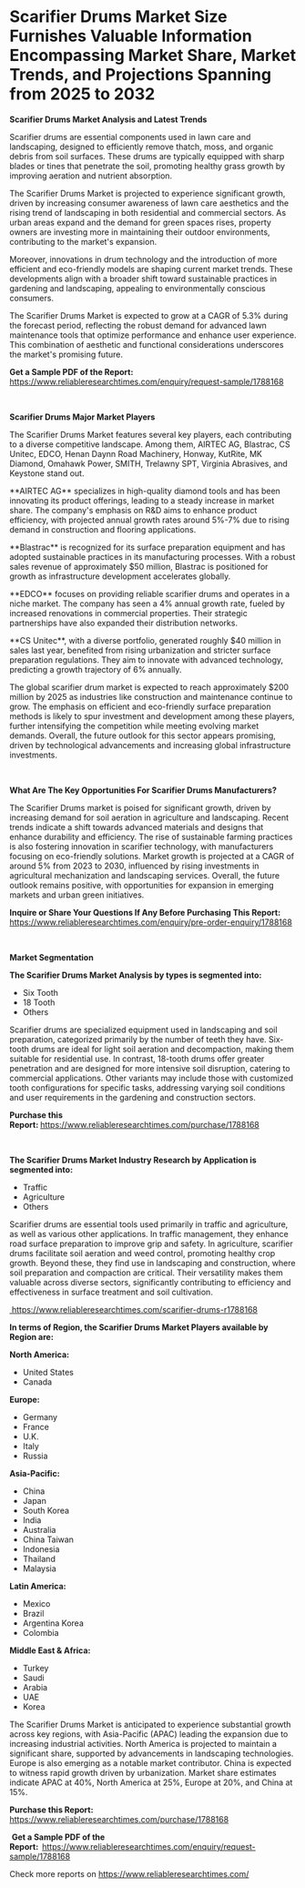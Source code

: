 <p><h1>Scarifier Drums Market Size Furnishes Valuable Information Encompassing Market Share, Market Trends, and Projections Spanning from 2025 to 2032</h1></p><p><strong>Scarifier Drums Market Analysis and Latest Trends</strong></p>
<p><p>Scarifier drums are essential components used in lawn care and landscaping, designed to efficiently remove thatch, moss, and organic debris from soil surfaces. These drums are typically equipped with sharp blades or tines that penetrate the soil, promoting healthy grass growth by improving aeration and nutrient absorption.</p><p>The Scarifier Drums Market is projected to experience significant growth, driven by increasing consumer awareness of lawn care aesthetics and the rising trend of landscaping in both residential and commercial sectors. As urban areas expand and the demand for green spaces rises, property owners are investing more in maintaining their outdoor environments, contributing to the market's expansion. </p><p>Moreover, innovations in drum technology and the introduction of more efficient and eco-friendly models are shaping current market trends. These developments align with a broader shift toward sustainable practices in gardening and landscaping, appealing to environmentally conscious consumers. </p><p>The Scarifier Drums Market is expected to grow at a CAGR of 5.3% during the forecast period, reflecting the robust demand for advanced lawn maintenance tools that optimize performance and enhance user experience. This combination of aesthetic and functional considerations underscores the market's promising future.</p></p>
<p><strong>Get a Sample PDF of the Report:&nbsp;</strong> <a href="https://www.reliableresearchtimes.com/enquiry/request-sample/1788168?utm_campaign=2002&utm_medium=2&utm_source=Github&utm_content=ia&utm_term=27022025&utm_id=scarifier-drums">https://www.reliableresearchtimes.com/enquiry/request-sample/1788168</a></p>
<p>&nbsp;</p>
<p><strong>Scarifier Drums Major Market Players</strong></p>
<p><p>The Scarifier Drums Market features several key players, each contributing to a diverse competitive landscape. Among them, AIRTEC AG, Blastrac, CS Unitec, EDCO, Henan Daynn Road Machinery, Honway, KutRite, MK Diamond, Omahawk Power, SMITH, Trelawny SPT, Virginia Abrasives, and Keystone stand out.</p><p>**AIRTEC AG** specializes in high-quality diamond tools and has been innovating its product offerings, leading to a steady increase in market share. The company's emphasis on R&D aims to enhance product efficiency, with projected annual growth rates around 5%-7% due to rising demand in construction and flooring applications.</p><p>**Blastrac** is recognized for its surface preparation equipment and has adopted sustainable practices in its manufacturing processes. With a robust sales revenue of approximately $50 million, Blastrac is positioned for growth as infrastructure development accelerates globally.</p><p>**EDCO** focuses on providing reliable scarifier drums and operates in a niche market. The company has seen a 4% annual growth rate, fueled by increased renovations in commercial properties. Their strategic partnerships have also expanded their distribution networks.</p><p>**CS Unitec**, with a diverse portfolio, generated roughly $40 million in sales last year, benefited from rising urbanization and stricter surface preparation regulations. They aim to innovate with advanced technology, predicting a growth trajectory of 6% annually.</p><p>The global scarifier drum market is expected to reach approximately $200 million by 2025 as industries like construction and maintenance continue to grow. The emphasis on efficient and eco-friendly surface preparation methods is likely to spur investment and development among these players, further intensifying the competition while meeting evolving market demands. Overall, the future outlook for this sector appears promising, driven by technological advancements and increasing global infrastructure investments.</p></p>
<p>&nbsp;</p>
<p><strong>What Are The Key Opportunities For Scarifier Drums Manufacturers?</strong></p>
<p><p>The Scarifier Drums market is poised for significant growth, driven by increasing demand for soil aeration in agriculture and landscaping. Recent trends indicate a shift towards advanced materials and designs that enhance durability and efficiency. The rise of sustainable farming practices is also fostering innovation in scarifier technology, with manufacturers focusing on eco-friendly solutions. Market growth is projected at a CAGR of around 5% from 2023 to 2030, influenced by rising investments in agricultural mechanization and landscaping services. Overall, the future outlook remains positive, with opportunities for expansion in emerging markets and urban green initiatives.</p></p>
<p><strong>Inquire or Share Your Questions If Any Before Purchasing This Report:</strong> <a href="https://www.reliableresearchtimes.com/enquiry/pre-order-enquiry/1788168?utm_campaign=2002&utm_medium=2&utm_source=Github&utm_content=ia&utm_term=27022025&utm_id=scarifier-drums">https://www.reliableresearchtimes.com/enquiry/pre-order-enquiry/1788168</a></p>
<p>&nbsp;</p>
<p><strong>Market Segmentation</strong></p>
<p><strong>The Scarifier Drums Market Analysis by types is segmented into:</strong></p>
<p><ul><li>Six Tooth</li><li>18 Tooth</li><li>Others</li></ul></p>
<p><p>Scarifier drums are specialized equipment used in landscaping and soil preparation, categorized primarily by the number of teeth they have. Six-tooth drums are ideal for light soil aeration and decompaction, making them suitable for residential use. In contrast, 18-tooth drums offer greater penetration and are designed for more intensive soil disruption, catering to commercial applications. Other variants may include those with customized tooth configurations for specific tasks, addressing varying soil conditions and user requirements in the gardening and construction sectors.</p></p>
<p><strong>Purchase this Report:&nbsp;</strong><a href="https://www.reliableresearchtimes.com/purchase/1788168?utm_campaign=2002&utm_medium=2&utm_source=Github&utm_content=ia&utm_term=27022025&utm_id=scarifier-drums">https://www.reliableresearchtimes.com/purchase/1788168</a></p>
<p>&nbsp;</p>
<p><strong>The Scarifier Drums Market Industry Research by Application is segmented into:</strong></p>
<p><ul><li>Traffic</li><li>Agriculture</li><li>Others</li></ul></p>
<p><p>Scarifier drums are essential tools used primarily in traffic and agriculture, as well as various other applications. In traffic management, they enhance road surface preparation to improve grip and safety. In agriculture, scarifier drums facilitate soil aeration and weed control, promoting healthy crop growth. Beyond these, they find use in landscaping and construction, where soil preparation and compaction are critical. Their versatility makes them valuable across diverse sectors, significantly contributing to efficiency and effectiveness in surface treatment and soil cultivation.</p></p>
<p><a href="https://www.reliableresearchtimes.com/scarifier-drums-r1788168?utm_campaign=2002&utm_medium=2&utm_source=Github&utm_content=ia&utm_term=27022025&utm_id=scarifier-drums">&nbsp;https://www.reliableresearchtimes.com/scarifier-drums-r1788168</a></p>
<p><strong>In terms of Region, the Scarifier Drums Market Players available by Region are:</strong></p>
<p>
    <p> <strong> North America: </strong>
        <ul>
            <li>United States</li>
            <li>Canada</li>
        </ul>
        </p> 
    <p> <strong> Europe: </strong>
        <ul>
            <li>Germany</li>
            <li>France</li>
            <li>U.K.</li>
            <li>Italy</li>
            <li>Russia</li>
        </ul>
        </p> 
    <p> <strong> Asia-Pacific: </strong>
        <ul>
            <li>China</li>
            <li>Japan</li>
            <li>South Korea</li>
            <li>India</li>
            <li>Australia</li>
            <li>China Taiwan</li>
            <li>Indonesia</li>
            <li>Thailand</li>
            <li>Malaysia</li>
        </ul>
        </p> 
    <p> <strong> Latin America: </strong>
        <ul>
            <li>Mexico</li>
            <li>Brazil</li>
            <li>Argentina Korea</li>
            <li>Colombia</li>
        </ul>
        </p> 
    <p> <strong> Middle East & Africa: </strong>
        <ul>
            <li>Turkey</li>
            <li>Saudi</li>
            <li>Arabia</li>
            <li>UAE</li>
            <li>Korea</li>
        </ul>
    </p>
    </p>
<p><p>The Scarifier Drums Market is anticipated to experience substantial growth across key regions, with Asia-Pacific (APAC) leading the expansion due to increasing industrial activities. North America is projected to maintain a significant share, supported by advancements in landscaping technologies. Europe is also emerging as a notable market contributor. China is expected to witness rapid growth driven by urbanization. Market share estimates indicate APAC at 40%, North America at 25%, Europe at 20%, and China at 15%.</p></p>
<p><strong>Purchase this Report: </strong><a href="https://www.reliableresearchtimes.com/purchase/1788168?utm_campaign=2002&utm_medium=2&utm_source=Github&utm_content=ia&utm_term=27022025&utm_id=scarifier-drums">https://www.reliableresearchtimes.com/purchase/1788168</a></p>
<p>&nbsp;<strong>Get a Sample PDF of the Report:&nbsp;&nbsp;</strong><a href="https://www.reliableresearchtimes.com/enquiry/request-sample/1788168?utm_campaign=2002&utm_medium=2&utm_source=Github&utm_content=ia&utm_term=27022025&utm_id=scarifier-drums">https://www.reliableresearchtimes.com/enquiry/request-sample/1788168</a></p>
<p><strong></strong></p>
<p>Check more reports on <a href="https://www.reliableresearchtimes.com/?utm_campaign=2002&utm_medium=2&utm_source=Github&utm_content=ia&utm_term=27022025&utm_id=scarifier-drums">https://www.reliableresearchtimes.com/</a></p>
